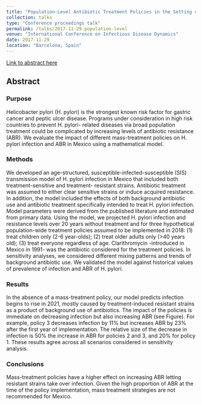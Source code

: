 ```yaml
---
title: "Population-Level Antibiotic Treatment Policies in the Setting of Antibiotic Resistance: A Mathematical Model of Mass Treatment of Helicobacter pylori in Mexico"
collection: talks
type: "Conference proceedings talk"
permalink: /talks/2017-11-29-population-level
venue: "International Conference on Infectious Disease Dynamics"
date: 2017-11-29
location: "Barcelona, Spain"
---
```


[Link to abstract here](https://conservancy.umn.edu/handle/11299/193363)

## Abstract

### Purpose
Helicobacter pylori (H. pylori) is the strongest known risk factor for gastric cancer and peptic ulcer disease. Programs under consideration in high risk countries to prevent H. pylori- related diseases via broad population treatment could be complicated by increasing levels of antibiotic resistance (ABR). We evaluate the impact of different mass-treatment policies on H. pylori infection and ABR in Mexico using a mathematical model.

### Methods
We developed an age-structured, susceptible-infected-susceptible (SIS) transmission model of H. pylori infection in Mexico that included both treatment-sensitive and treatment- resistant strains. Antibiotic treatment was assumed to either clear sensitive strains or induce acquired resistance. In addition, the model included the effects of both background antibiotic use and antibiotic treatment specifically intended to treat H. pylori infection. Model parameters were derived from the published literature and estimated from primary data. Using the model, we projected H. pylori infection and resistance levels over 20 years without treatment and for three hypothetical population-wide treatment policies assumed to be implemented in 2018: (1) treat children only (2-6 year-olds); (2) treat older adults only (>40 years old); (3) treat everyone regardless of age. Clarithromycin -introduced in Mexico in 1991- was the antibiotic considered for the treatment policies. In sensitivity analyses, we considered different mixing patterns and trends of background antibiotic use. We validated the model against historical values of prevalence of infection and ABR of H. pylori.

### Results
In the absence of a mass-treatment policy, our model predicts infection begins to rise in 2021, mostly caused by treatment-induced resistant strains as a product of background use of antibiotics. The impact of the policies is immediate on decreasing infection but also increasing ABR (see Figure). For example, policy 3 decreases infection by 11% but increases ABR by 23% after the first year of implementation. The relative size of the decrease in infection is 50% the increase in ABR for policies 2 and 3, and 20% for policy 1. These results agree across all scenarios considered in sensitivity analysis. 

### Conclusions
Mass-treatment policies have a higher effect on increasing ABR letting resistant strains take over infection. Given the high proportion of ABR at the time of the policy implementation, mass treatment strategies are not recommended for Mexico.
